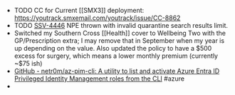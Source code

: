 - TODO CC for Current [[SMX3]] deployment: https://youtrack.smxemail.com/youtrack/issue/CC-8862
- TODO [SSV-4446](https://youtrack.smxemail.com/youtrack/issue/SSV-4446) NPE thrown with invalid quarantine search results limit.
- Switched my Southern Cross [[Health]] cover to Wellbeing Two with the GP/Prescription extra; I may remove that in September when my year is up depending on the value. Also updated the policy to have a \$500 excess for surgery, which means a lower monthly premium (currently ~$75 ish)
- [GitHub - netr0m/az-pim-cli: A utility to list and activate Azure Entra ID Privileged Identity Management roles from the CLI](https://github.com/netr0m/az-pim-cli) #azure
-